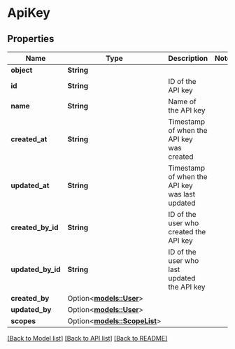 # ApiKey

## Properties

Name | Type | Description | Notes
------------ | ------------- | ------------- | -------------
**object** | **String** |  | 
**id** | **String** | ID of the API key | 
**name** | **String** | Name of the API key | 
**created_at** | **String** | Timestamp of when the API key was created | 
**updated_at** | **String** | Timestamp of when the API key was last updated | 
**created_by_id** | **String** | ID of the user who created the API key | 
**updated_by_id** | **String** | ID of the user who last updated the API key | 
**created_by** | Option<[**models::User**](User.md)> |  | 
**updated_by** | Option<[**models::User**](User.md)> |  | 
**scopes** | Option<[**models::ScopeList**](ScopeList.md)> |  | 

[[Back to Model list]](../README.md#documentation-for-models) [[Back to API list]](../README.md#documentation-for-api-endpoints) [[Back to README]](../README.md)


